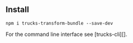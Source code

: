 ## Install

```
npm i trucks-transform-bundle --save-dev
```

For the command line interface see [trucks-cli][].
